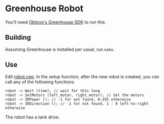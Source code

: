 # Greenhouse Robot

You'll need [Oblong's Greenhouse SDK](http://greenhouse.oblong.com/) to run this.

## Building

Assuming Greenhouse is installed per usual, run `make`.

## Use

Edit [robot.cpp](robot.cpp). In the setup function, after the new robot is created, you can
call any of the following functions:

    robot -> Wait (time); // wait for this long
    robot -> SetMotors (left_motor, right_motor); // Set the motors
    robot -> IRPower (); // -1 for not found, 0-255 otherwise
    robot -> IRDirection (); // -1 for not found, 1 - 9 left-to-right otherwise

The robot has a tank drive.
